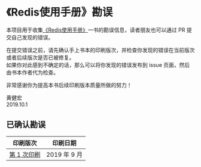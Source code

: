 # 《Redis使用手册》勘误

本项目用于收集[《Redis使用手册》](http://redisguide.com)一书的勘误信息，读者朋友也可以通过 PR 提交自己发现的错误。

在提交错误之前，请先确认手上书本的印刷版次，并检查你发现的错误在当前版次或者后续版次是否已被修复。  
如果你对此感到不确定的话，那么可以将你发现的错误发布到 issue 页面，然后由书本作者代为检查。

非常感谢你为提高本书后续印刷版本质量所做的努力！

黄健宏  
2019.10.1



## 已确认勘误

| 印刷版次                                                     | 印刷日期 |
| ------------------------------------------------------------ | ------------ |
| [第 1 次印刷](https://github.com/huangz1990/RedisGuide-errata/blob/master/1st-print.md) | 2019 年 9 月 |
